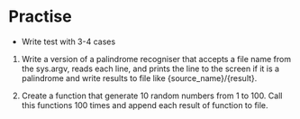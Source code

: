 # Practise

* Write test with 3-4 cases

1. Write a version of a palindrome recogniser that accepts a file name 
from the sys.argv, reads each line, and prints the line to the screen if it 
is a palindrome and write results to file like {source_name}/{result}.

2. Create a function that generate 10 random numbers from 1 to 100. 
Call this functions 100 times and append each result of function to file.
